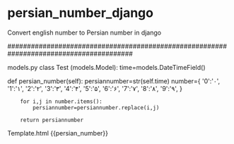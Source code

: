 # persian_number_django
Convert english number to Persian number in django 

########################################################################################

models.py 
class Test (models.Model):
  time=models.DateTimeField()
  
  def persian_number(self):
        persiannumber=str(self.time)
        number={
            '0':'۰',
            '1':'۱',
            '2':'۲',
            '3':'۳',
            '4':'۴',
            '5':'۵',
            '6':'۶',
            '7':'۷',
            '8':'۸',
            '9':'۹',
       }

        for i,j in number.items():
            persiannumber=persiannumber.replace(i,j)
            
        return persiannumber

Template.html
{{persian_number}}

